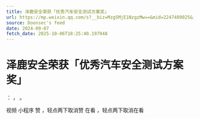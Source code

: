 ```yaml
---
title: 泽鹿安全荣获「优秀汽车安全测试方案奖」
url: https://mp.weixin.qq.com/s?__biz=Mzg5MjE1NzgzMw==&mid=2247489025&idx=1&sn=63ca162668409bdc901d12902608a78a
source: Doonsec's feed
date: 2024-09-07
fetch_date: 2025-10-06T18:25:40.197948
---
```


# 泽鹿安全荣获「优秀汽车安全测试方案奖」

：
，
。

视频
小程序
赞
，轻点两下取消赞
在看
，轻点两下取消在看